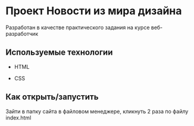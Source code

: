 # Проект Новости из мира дизайна

Разработан в качестве практического задания на курсе веб-разработчик

## Используемые технологии

* HTML

* CSS


## Как открыть/запустить

Зайти в папку сайта в файловом менеджере, кликнуть 2 раза по файлу index.html
